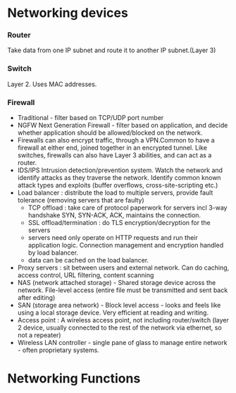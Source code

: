 # Networking devices

### Router
Take data from one IP subnet and route it to another IP subnet.(Layer 3) 

### Switch 
Layer 2. Uses MAC addresses.

### Firewall 
- Traditional - filter based on TCP/UDP port number
- NGFW Next Generation Firewall - filter based on application, and decide whether
application should be allowed/blocked on the network.
- Firewalls can also encrypt traffic, through a VPN.Common to have a firewall at either end, joined together in an encrypted tunnel. Like switches, firewalls can also have Layer 3 abilities, and can act as a router.
- IDS/IPS Intrusion detection/prevention system. Watch the network and identify attacks as they traverse the network. Identify common known attack types and exploits (buffer overflows, cross-site-scripting etc.)
- Load balancer : distribute the load to multiple servers, provide fault tolerance (removing servers that are faulty)
    - TCP offload : take care of protocol paperwork for servers incl 3-way handshake SYN, SYN-ACK, ACK, maintains the connection.
    - SSL offload/termination : do TLS encryption/decryption for the servers
    - servers need only operate on HTTP requests and run their application logic. Connection management and encryption handled by load balancer.
    - data can be cached on the load balancer.
- Proxy servers : sit between users and external network. Can do caching, access control, URL filtering, content scanning
- NAS (network attached storage) - Shared storage device across the network. File-level access (entire file must be transmitted and sent back after editing)
- SAN (storage area network) - Block level access - looks and feels like using a local storage device. Very efficient at reading and writing.
- Access point : A wireless access point, not including router/switch (layer 2 device, usually connected to the rest of the network via ethernet, so not a repeater)
- Wireless LAN controller - single pane of glass to manage entire network - often proprietary systems.

# Networking Functions




